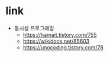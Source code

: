 # link

- 동시성 프로그래밍
  - https://hamait.tistory.com/755
  - https://wikidocs.net/85603
  - https://unocoding.tistory.com/78